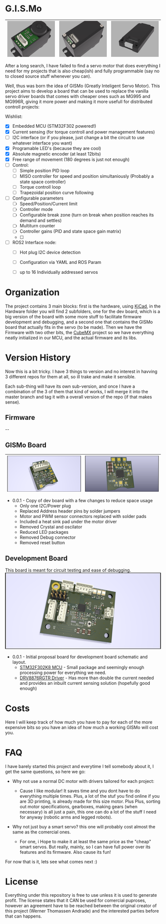 # G.I.S.Mo



![](Hardware/BoardMount.png "Board Mount")  |  ![](Hardware/BackLid.png "G.I.S.Mo Board") | ![](Hardware/Lid.png "Lid")
:-------------------------:|:-------------------------:|:-------------------------:

After a long search, I have failed to find a servo motor that does everything I need for my projects that is also cheap(ish) and fully programmable (say no to closed source stuff whenever you can).

Well, thus was born the idea of GISMo (Greatly Inteligent Servo Motor). This project aims to develop a board that can be used to replace the vanilla servo driver boards that comes with cheaper ones such as MG995 and MG996R, giving it more power and making it more usefull for distributed controll projects:

Wishlist:
- [x] Embedded MCU (STM32F302 powered!) 
- [x] Current sensing (for torque controll and power management features) 
- [ ] I2C interface (or if you please, just change a bit the circuit to use whatever interface you want)
- [x] Programable LED's (because they are cool)
- [x] Absolute magnetic encoder (at least 12bits)
- [x] Free range of movement (180 degrees is just not enough)
- [ ] Control:
    - [ ] Simple position PID loop
    - [ ] MISO controller for speed and position simultaniously (Probably a state space controller)
    - [ ] Torque controll loop
    - [ ] Trapezoidal position curve following
- [ ] Configurable parameters
    - [ ] Speed/Position/Current limit
    - [ ] Controller mode
    - [ ] Configurable break zone (turn on break when position reaches its demand and settles)
    - [ ] Multiturn counter
    - [ ] Controller gains (PID and state space gain matrix)
    - [ ]
- [ ] ROS2 Interface node:
    - [ ] Hot plug I2C device detection
    - [ ] Configuration via YAML and ROS Param
    - [ ] up to 16 Individually addressed servos


# Organization
The project contains 3 main blocks: first is the hardware, using [KiCad](https://kicad-pcb.org/), in the Hardware folder you will find 2 subfolders, one for the dev board, which is a big version of the board with some more stuff to facilitate firmware development and debugging, and a second one that contains the GISMo board that actually fits in the servo (to be made).
Then we have the Firmware with two other bits, the [CubeMX](https://www.st.com/en/development-tools/stm32cubemx.html) project so we have everything neatly initialized in our MCU, and the actual firmware and its libs.


# Version History
Now this is a bit tricky. I have 3 things to version and no interest in havving 3 different repos for them at all, so ill trake and make it sensible.

Each sub-thing will have its own sub-version, and once I have a combination of the 3 of them that kind of works, I will merge it into the master branch and tag it with a overall version of the repo (if that makes sense).

## Firmware
--

## GISMo Board

![](Hardware/GISMoBoard/SmartServo_front.png) | ![](Hardware/GISMoBoard/SmartServo_back.png)
:-------------------------:|:-------------------------:
- 0.0.1 - Copy of dev board with a few changes to reduce space usage
    - Only one I2C/Power plug
    - Replaced Address header pins by solder jumpers
    - Motor and PWM sensor connectors replaced with solder pads
    - Included a heat sink pad under the motor driver
    - Removed Crystal and oscilator
    - Reduced LED packages
    - Removed Debug connector
    - Removed reset button


## Development Board
This board is meant for circuit testing and ease of debugging.
![](Hardware/DevBoard/SmartServo_Front.png)

- 0.0.1 - Initial proposal board for development board schematic and layout.
    - [STM32F302K8 MCU](https://www.st.com/en/microcontrollers-microprocessors/stm32f302k8.html) - Small package and seemingly enough processing power for everything we need.
    - [DRV8876RGTR Driver](https://www.ti.com/store/ti/en/p/product/?p=DRV8876RGTR) - Has more than double the current needed and provides an inbuilt current sensing solution (hopefully good enough)

# Costs
Here I will keep track of how much you have to pay for each of the more expensive bits so you have an idea of how much a working GISMo will cost you.

# FAQ
I have barely started this project and everytime I tell somebody about it, I get the same questions, so here we go:

- Why not use a normal DC motor with drivers tailored for each project:
    - Cause I like modular! It saves time and you dont have to do everything multiple times. Plus, a lot of the stuf you find online if you are 3D printing, is already made for this size motor. Plus Plus, sorting out motor specifications, gearboxes, making gears (when necessary) is all just a pain, this one can do a lot of the stuff I need for anyway (robotic arms and legged robots).

- Why not just buy a smart servo? this one will probably cost almost the same as the comercial ones.
    - For one, i Hope to make it at least the same price as the "cheap" smart servos. But really, mainly, so I can have full power over its features and its firmware. Also cause its fun!

For now that is it, lets see what comes next :)

# License
Everything under this repository is free to use unless it is used to generate profit. The license states that it CAN be used for comercial puproses, however an agreement have to be reached between the original creator of this project (Werner Thomassen Andrade) and the interested parties before that can happens.
